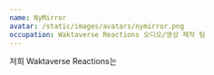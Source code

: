 ```yaml
---
name: NyMirror
avatar: /static/images/avatars/nymirror.png
occupation: Waktaverse Reactions 오디오/영상 제작 팀
---
```


저희 Waktaverse Reactions는
